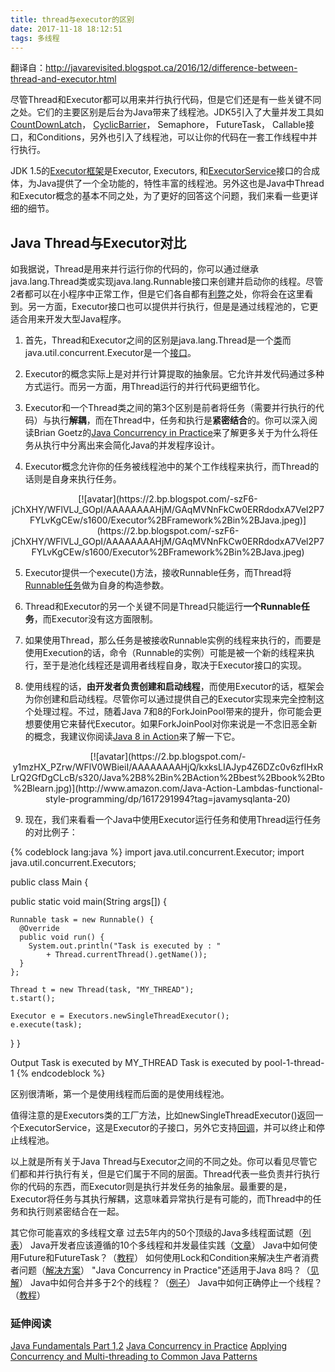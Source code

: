 ```yaml
---
title: thread与executor的区别
date: 2017-11-18 18:12:51
tags: 多线程
---
```

翻译自：http://javarevisited.blogspot.ca/2016/12/difference-between-thread-and-executor.html

尽管Thread和Executor都可以用来并行执行代码，但是它们还是有一些关键不同之处。它们的主要区别是后台为Java带来了线程池。JDK5引入了大量并发工具如[CountDownLatch](http://www.java67.com/2015/06/java-countdownlatch-example.html)， [CyclicBarrier](http://www.java67.com/2015/06/how-to-use-cyclicbarrier-in-java.html)， Semaphore， FutureTask， Callable接口，和Conditions，另外也引入了线程池，可以让你的代码在一套工作线程中并行执行。

JDK 1.5的[Executor框架](http://javarevisited.blogspot.com/2013/07/how-to-create-thread-pools-in-java-executors-framework-example-tutorial.html)是Executor, Executors, 和[ExecutorService](http://javarevisited.blogspot.com/2016/04/difference-between-ExecutorServie-submit-vs-Executor-execute-method-in-Java.html)接口的合成体，为Java提供了一个全功能的，特性丰富的线程池。另外这也是Java中Thread和Executor概念的基本不同之处，为了更好的回答这个问题，我们来看一些更详细的细节。

## Java Thread与Executor对比

如我据说，Thread是用来并行运行你的代码的，你可以通过继承java.lang.Thread类或实现java.lang.Runnable接口来创建并启动你的线程。尽管2者都可以在小程序中正常工作，但是它们各自都有[利弊](http://www.java67.com/2016/01/7-differences-between-extends-thread-vs-implements-Runnable-java.html)之处，你将会在这里看到。另一方面，Executor接口也可以提供并行执行，但是是通过线程池的，它更适合用来开发大型Java程序。

1) 首先，Thread和Executor之间的区别是java.lang.Thread是一个[类](http://www.java67.com/2016/08/difference-between-class-and-interface-in-java.html)而java.util.concurrent.Executor是一个[接口](http://www.java67.com/2014/02/what-is-actual-use-of-interface-in-java.html)。

2) Executor的概念实际上是对并行计算提取的抽象层。它允许并发代码通过多种方式运行。而另一方面，用Thread运行的并行代码更细节化。

3) Executor和一个Thread类之间的第3个区别是前者将任务（需要并行执行的代码）与执行**解耦**，而在Thread中，任务和执行是**紧密结合**的。你可以深入阅读Brian Goetz的[Java Concurrency in Practice](http://www.amazon.com/dp/0321349601/?tag=javamysqlanta-20)来了解更多关于为什么将任务从执行中分离出来会简化Java的并发程序设计。

4) Executor概念允许你的任务被线程池中的某个工作线程来执行，而Thread的话则是自身来执行任务。

<div align=center>[![avatar](https://2.bp.blogspot.com/-szF6-jChXHY/WFlVLJ_GOpI/AAAAAAAAHjM/GAqMVNnFkCw0ERRdodxA7Vel2P7FYLvKgCEw/s1600/Executor%2BFramework%2Bin%2BJava.jpeg)](https://2.bp.blogspot.com/-szF6-jChXHY/WFlVLJ_GOpI/AAAAAAAAHjM/GAqMVNnFkCw0ERRdodxA7Vel2P7FYLvKgCEw/s1600/Executor%2BFramework%2Bin%2BJava.jpeg)</div>

5) Executor提供一个execute()方法，接收Runnable任务，而Thread将[Runnable任务](http://javarevisited.blogspot.sg/2012/01/difference-thread-vs-runnable-interface.html)做为自身的构造参数。

6) Thread和Executor的另一个关键不同是Thread只能运行**一个Runnable任务**，而Executor没有这方面限制。

7) 如果使用Thread，那么任务是被接收Runnable实例的线程来执行的，而要是使用Execution的话，命令（Runnable的实例）可能是被一个新的线程来执行，至于是池化线程还是调用者线程自身，取决于Executor接口的实现。

8) 使用线程的话，**由开发者负责创建和启动线程**，而使用Executor的话，框架会为你创建和启动线程。尽管你可以通过提供自己的Executor实现来完全控制这个处理过程。不过，随着Java 7和8的ForkJoinPool带来的提升，你可能会更想要使用它来替代Executor。如果ForkJoinPool对你来说是一不念旧恶全新的概念，我建议你阅读[Java 8 in Action](http://www.amazon.com/Java-Action-Lambdas-functional-style-programming/dp/1617291994?tag=javamysqlanta-20)来了解一下它。

<div align=center>[![avatar](https://2.bp.blogspot.com/-y1mzHX_PZrw/WFlV0WBieiI/AAAAAAAAHjQ/kxksLIAJyp4Z6DZc0v6zfIHxRLrQ2GfDgCLcB/s320/Java%2B8%2Bin%2BAction%2Bbest%2Bbook%2Bto%2Blearn.jpg)](http://www.amazon.com/Java-Action-Lambdas-functional-style-programming/dp/1617291994?tag=javamysqlanta-20)</div>

9) 现在，我们来看看一个Java中使用Executor运行任务和使用Thread运行任务的对比例子：

{% codeblock lang:java %}
import java.util.concurrent.Executor;
import java.util.concurrent.Executors;

public class Main {

  public static void main(String args[]) {

    Runnable task = new Runnable() {
      @Override
      public void run() {
        System.out.println("Task is executed by : "
            + Thread.currentThread().getName());
      }
    };

    Thread t = new Thread(task, "MY_THREAD");
    t.start();

    Executor e = Executors.newSingleThreadExecutor();
    e.execute(task);

  }
}

Output
Task is executed by MY_THREAD
Task is executed by pool-1-thread-1
{% endcodeblock %}

区别很清晰，第一个是使用线程而后面的是使用线程池。

值得注意的是Executors类的工厂方法，比如newSingleThreadExecutor()返回一个ExecutorService，这是Executor的子接口，另外它支持[回调](http://javarevisited.blogspot.com/2016/08/useful-difference-between-callable-and-Runnable-in-Java.html)，并可以终止和停止线程池。

以上就是所有关于Java Thread与Executor之间的不同之处。你可以看见尽管它们都和并行执行有关，但是它们属于不同的层面。Thread代表一些负责并行执行你的代码的东西，而Executor则是执行并发任务的抽象层。最重要的是，Executor将任务与其执行解耦，这意味着异常执行是有可能的，而Thread中的任务和执行则紧密结合在一起。

其它你可能喜欢的多线程文章
过去5年内的50个顶级的Java多线程面试题（[列表](http://javarevisited.blogspot.sg/2014/07/top-50-java-multithreading-interview-questions-answers.html)）
Java开发者应该遵循的10个多线程和并发最佳实践（[文章](http://javarevisited.blogspot.com/2015/05/top-10-java-multithreading-and.html)）
Java中如何使用Future和FutureTask？（[教程](http://javarevisited.blogspot.com/2015/01/how-to-use-future-and-futuretask-in-Java.html)）
如何使用Lock和Condition来解决生产者消费者问题（[解决方案](http://javarevisited.blogspot.com/2015/06/java-lock-and-condition-example-producer-consumer.html)）
"Java Concurrency in Practice"还适用于Java 8吗？（[见解](http://javarevisited.blogspot.sg/2016/12/is-java-concurrency-in-practice-still-relevant-in-era-of-java8.html)）
Java中如何合并多于2个的线程？（[例子](http://www.java67.com/2015/07/how-to-join-two-threads-in-java-example.html)）
Java中如何正确停止一个线程？（[教程](http://www.java67.com/2015/07/how-to-stop-thread-in-java-example.html)）

### 延伸阅读
[Java Fundamentals Part 1,2](http://www.shareasale.com/m-pr.cfm?merchantID=53701&userID=880419&productID=546411875)
[Java Concurrency in Practice](http://www.amazon.com/dp/0321349601/?tag=javamysqlanta-20)
[Applying Concurrency and Multi-threading to Common Java Patterns](http://www.shareasale.com/m-pr.cfm?merchantID=53701&userID=880419&productID=687369751)
